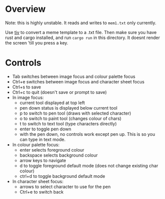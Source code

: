 # Overview

Note: this is highly unstable. It reads and writes to `mem1.txt` only currently.

Use [tiv](https://github.com/stefanhaustein/TerminalImageViewer) to convert a meme template to a .txt file. Then make sure you have rust and cargo installed, and run `cargo run` in this directory. It doesnt render the screen 'till you press a key.

# Controls

 - Tab switches between image focus and colour palette focus
 - Ctrl+e switches between image focus and character sheet focus
 - Ctrl+s to save
 - Ctrl+c to quit (doesn't save or prompt to save)
 - In image focus:
    - current tool displayed at top left
    - pen down status is displayed below current tool
    - p to switch to pen tool (draws with selected character)
    - o to switch to paint tool (changes colour of chars)
    - t to switch to text tool (type characters directly)
    - enter to toggle pen down
    - with the pen down, no controls work except pen up. This is so you can type in text mode.
 - In colour palette focus:
    - enter selects foreground colour
    - backspace selects background colour
    - arrow keys to navigate
    - d to toggle foreground default mode (does not change existing char colour)
    - ctrl+d to toggle background default mode
 - In character sheet focus:
    - arrows to select character to use for the pen
    - Ctrl+e to switch back

